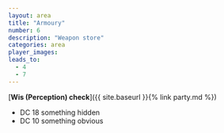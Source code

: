 ```yaml
---
layout: area
title: "Armoury"
number: 6
description: "Weapon store"
categories: area
player_images:
leads_to:
  - 4
  - 7
---
```



[**Wis (Perception) check**]({{ site.baseurl }}{% link party.md %})
* DC 18 something hidden
* DC 10 something obvious

